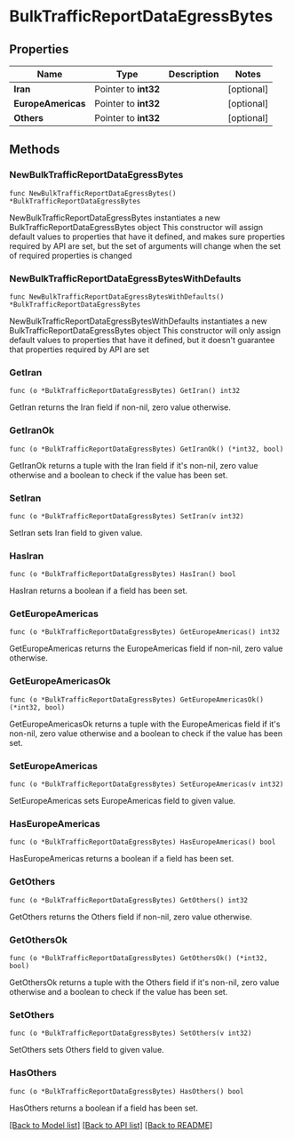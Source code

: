 # BulkTrafficReportDataEgressBytes

## Properties

Name | Type | Description | Notes
------------ | ------------- | ------------- | -------------
**Iran** | Pointer to **int32** |  | [optional] 
**EuropeAmericas** | Pointer to **int32** |  | [optional] 
**Others** | Pointer to **int32** |  | [optional] 

## Methods

### NewBulkTrafficReportDataEgressBytes

`func NewBulkTrafficReportDataEgressBytes() *BulkTrafficReportDataEgressBytes`

NewBulkTrafficReportDataEgressBytes instantiates a new BulkTrafficReportDataEgressBytes object
This constructor will assign default values to properties that have it defined,
and makes sure properties required by API are set, but the set of arguments
will change when the set of required properties is changed

### NewBulkTrafficReportDataEgressBytesWithDefaults

`func NewBulkTrafficReportDataEgressBytesWithDefaults() *BulkTrafficReportDataEgressBytes`

NewBulkTrafficReportDataEgressBytesWithDefaults instantiates a new BulkTrafficReportDataEgressBytes object
This constructor will only assign default values to properties that have it defined,
but it doesn't guarantee that properties required by API are set

### GetIran

`func (o *BulkTrafficReportDataEgressBytes) GetIran() int32`

GetIran returns the Iran field if non-nil, zero value otherwise.

### GetIranOk

`func (o *BulkTrafficReportDataEgressBytes) GetIranOk() (*int32, bool)`

GetIranOk returns a tuple with the Iran field if it's non-nil, zero value otherwise
and a boolean to check if the value has been set.

### SetIran

`func (o *BulkTrafficReportDataEgressBytes) SetIran(v int32)`

SetIran sets Iran field to given value.

### HasIran

`func (o *BulkTrafficReportDataEgressBytes) HasIran() bool`

HasIran returns a boolean if a field has been set.

### GetEuropeAmericas

`func (o *BulkTrafficReportDataEgressBytes) GetEuropeAmericas() int32`

GetEuropeAmericas returns the EuropeAmericas field if non-nil, zero value otherwise.

### GetEuropeAmericasOk

`func (o *BulkTrafficReportDataEgressBytes) GetEuropeAmericasOk() (*int32, bool)`

GetEuropeAmericasOk returns a tuple with the EuropeAmericas field if it's non-nil, zero value otherwise
and a boolean to check if the value has been set.

### SetEuropeAmericas

`func (o *BulkTrafficReportDataEgressBytes) SetEuropeAmericas(v int32)`

SetEuropeAmericas sets EuropeAmericas field to given value.

### HasEuropeAmericas

`func (o *BulkTrafficReportDataEgressBytes) HasEuropeAmericas() bool`

HasEuropeAmericas returns a boolean if a field has been set.

### GetOthers

`func (o *BulkTrafficReportDataEgressBytes) GetOthers() int32`

GetOthers returns the Others field if non-nil, zero value otherwise.

### GetOthersOk

`func (o *BulkTrafficReportDataEgressBytes) GetOthersOk() (*int32, bool)`

GetOthersOk returns a tuple with the Others field if it's non-nil, zero value otherwise
and a boolean to check if the value has been set.

### SetOthers

`func (o *BulkTrafficReportDataEgressBytes) SetOthers(v int32)`

SetOthers sets Others field to given value.

### HasOthers

`func (o *BulkTrafficReportDataEgressBytes) HasOthers() bool`

HasOthers returns a boolean if a field has been set.


[[Back to Model list]](../README.md#documentation-for-models) [[Back to API list]](../README.md#documentation-for-api-endpoints) [[Back to README]](../README.md)


